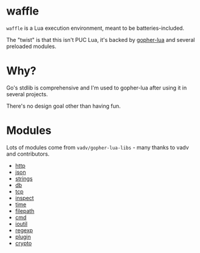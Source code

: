 waffle
===

`waffle` is a Lua execution environment, meant to be batteries-included.

The "twist" is that this isn't PUC Lua, it's backed by [gopher-lua][1]
and several preloaded modules.


Why?
===

Go's stdlib is comprehensive and I'm used to gopher-lua after using it in
several projects.

There's no design goal other than having fun.


Modules
===

Lots of modules come from `vadv/gopher-lua-libs` - many thanks to vadv and
contributors.

- [http][2]
- [json][3]
- [strings][4]
- [db][5]
- [tcp][6]
- [inspect][7]
- [time][8]
- [filepath][9]
- [cmd][10]
- [ioutil][11]
- [regexp][12]
- [plugin][13]
- [crypto][14]


[1]: https://github.com/yuin/gopher-lua
[2]: https://github.com/vadv/gopher-lua-libs/tree/master/http
[3]: https://github.com/vadv/gopher-lua-libs/tree/master/json
[4]: https://github.com/vadv/gopher-lua-libs/tree/master/strings
[5]: https://github.com/vadv/gopher-lua-libs/tree/master/db
[6]: https://github.com/vadv/gopher-lua-libs/tree/master/tcp
[7]: https://github.com/vadv/gopher-lua-libs/tree/master/inspect
[8]: https://github.com/vadv/gopher-lua-libs/tree/master/time
[9]: https://github.com/vadv/gopher-lua-libs/tree/master/filepath
[10]: https://github.com/vadv/gopher-lua-libs/tree/master/cmd
[11]: https://github.com/vadv/gopher-lua-libs/tree/master/ioutil
[12]: https://github.com/vadv/gopher-lua-libs/tree/master/regexp
[13]: https://github.com/vadv/gopher-lua-libs/tree/master/plugin
[14]: https://github.com/tengattack/gluacrypto


